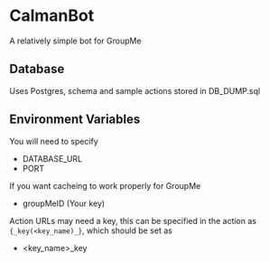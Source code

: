 # CalmanBot

A relatively simple bot for GroupMe

## Database
Uses Postgres, schema and sample actions stored in DB_DUMP.sql

## Environment Variables

You will need to specify
- DATABASE_URL
- PORT

If you want cacheing to work properly for GroupMe
- groupMeID (Your key)

Action URLs may need a key, this can be specified in the action as `{_key(<key_name)_}`, which should be set as
- <key_name>_key